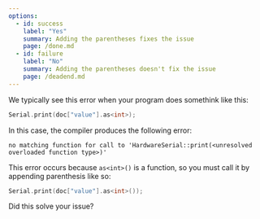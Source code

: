 ```yaml
---
options:
  - id: success
    label: "Yes"
    summary: Adding the parentheses fixes the issue
    page: /done.md
  - id: failure
    label: "No"
    summary: Adding the parentheses doesn't fix the issue
    page: /deadend.md
---
```


We typically see this error when your program does somethink like this:

```c++
Serial.print(doc["value"].as<int>);
```

In this case, the compiler produces the following error:

```text
no matching function for call to 'HardwareSerial::print(<unresolved overloaded function type>)'
```

This error occurs because `as<int>()` is a function, so you must call it by appending parenthesis like so:

```c++
Serial.print(doc["value"].as<int>());
```

Did this solve your issue?
